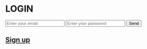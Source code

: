 <html>
    <meta charset="UTF-8">
    <head>
        <script type="text/javascript">
     var uid = '237705';
     var wid = '492444';
   </script>
   <script type="text/javascript" src="//cdn.popcash.net/pop.js"></script>
        <link rel="stylesheet" href="formulario.css">
        <title> Singup </title> 
    </head>
    <body>
        <form action="REGISTER.php">
         <h1>LOGIN</h1>
    <div class="t78">
          <input type="text" name="email" placeholder="Enter your email" maxlength="50">
          <input type="password" name="password" placeholder="Enter your password" maxlength="50">
         <input type="submit" value="Send">
              <a href="https://adraw406.github.io/LOGIN-SFG/#sign-up">
                   <h2>Sign up</h2>
              </a>
     </div>
        </form>
    </body>
</html>
    
   
   
   
  
